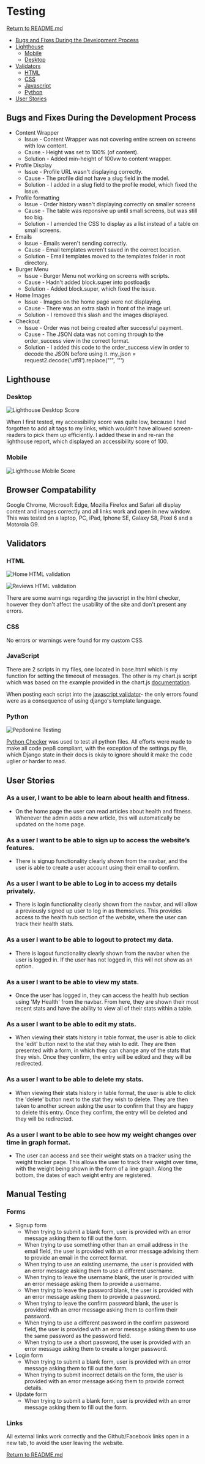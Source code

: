 # Testing

[Return to README.md](README.md)

- [Bugs and Fixes During the Development Process](#bugs-and-fixes-during-the-development-process)
- [Lighthouse](#lighthouse)
  - [Mobile](#mobile)
  - [Desktop](#desktop)
- [Validators](#validators)
  - [HTML](#html)
  - [CSS](#css)
  - [Javascript](#javascript)
  - [Python](#python)
- [User Stories](#user-stories)

## Bugs and Fixes During the Development Process
- Content Wrapper
    - Issue - Content Wrapper was not covering entire screen on screens with low content.
    - Cause - Height was set to 100% (of content).
    - Solution - Added min-height of 100vw to content wrapper.
- Profile Display
    - Issue - Profile URL wasn't displaying correctly.
    - Cause - The profile did not have a slug field in the model.
    - Solution - I added in a slug field to the profile model, which fixed the issue.
- Profile formatting
    - Issue - Order history wasn't displaying correctly on smaller screens
    - Cause - The table was reponsive up until small screens, but was still too big.
    - Solution - I amended the CSS to display as a list instead of a table on small screens.
- Emails
    - Issue - Emails weren't sending correctly.
    - Cause - Email templates weren't saved in the correct location.
    - Solution - Email templates moved to the templates folder in root directory.
- Burger Menu
    - Issue - Burger Menu not working on screens with scripts.
    - Cause - Hadn't added block.super into postloadjs
    - Solution - Added block.super, which fixed the issue.
- Home Images
    - Issue - Images on the home page were not displaying.
    - Cause - There was an extra slash in front of the image url.
    - Solution - I removed this slash and the images displayed.
- Checkout
    - Issue - Order was not being created after successful payment.
    - Cause - The JSON data was not coming through to the order_success view in the correct format.
    - Solution - I added this code to the order_success view in order to decode the JSON before using it.  my_json = request2.decode('utf8').replace("'", '"')

## Lighthouse

### Desktop

![Lighthouse Desktop Score](readme/testing/lighthouse_desktop.PNG)

When I first tested, my accessibility score was quite low, because I had forgotten to add alt tags to my links, which wouldn't have allowed screen-readers to pick them up efficiently. I added these in and re-ran the lighthouse report, which displayed an accessibility score of 100.

### Mobile

![Lighthouse Mobile Score](readme/testing/lighthouse_mobile.PNG)


## Browser Compatability

Google Chrome, Microsoft Edge, Mozilla Firefox and Safari all display content and images correctly and all links work and open in new window.
This was tested on a laptop, PC, iPad, Iphone SE, Galaxy S8, Pixel 6 and a Motorola G9.

## Validators

### HTML

![Home HTML validation](readme/testing/html_checker_home.PNG)

![Reviews HTML validation](readme/testing/html_checker_reviews.PNG)

There are some warnings regarding the javscript in the html checker, however they don't affect the usability of the site and don't present any errors.

### CSS

No errors or warnings were found for my custom CSS.

### JavaScript

There are 2 scripts in my files, one located in base.html which is my function for setting the timeout of messages. The other is my chart.js script which was based on the example provided in the chart.js [documentation](https://www.chartjs.org/docs/latest/).

When posting each script into the [javascript validator](https://jsvalidator.com/)- the only errors found were as a consequence of using django's template language.

### Python

![Pep8online Testing](readme/testing/python_checker.PNG)

[Python Checker](https://www.pythonchecker.com) was used to test all python files. All efforts were made to make all code pep8 compliant, with the exception of the settings.py file, which Django state in their docs is okay to ignore should it make the code uglier or harder to read.

## User Stories

### As a user, I want to be able to learn about health and fitness.
- On the home page the user can read articles about health and fitness. Whenever the admin adds a new article, this will automatically be updated on the home page.

### As a user I want to be able to sign up to access the website’s features.
- There is signup functionality clearly shown from the navbar, and the user is able to create a user account using their email to confirm.

### As a user I want to be able to Log in to access my details privately.
- There is login functionality clearly shown from the navbar, and will allow a previously signed up user to log in as themselves. This provides access to the health hub section of the website, where the user can track their health stats.

### As a user I want to be able to logout to protect my data.
- There is logout functionality clearly shown from the navbar when the user is logged in. If the user has not logged in, this will not show as an option.

### As a user I want to be able to view my stats.
- Once the user has logged in, they can access the health hub section using 'My Health' from the navbar. From here, they are shown their most recent stats and have the ability to view all of their stats within a table.

### As a user I want to be able to edit my stats.
- When viewing their stats history in table format, the user is able to click the 'edit' button next to the stat they wish to edit. They are then presented with a form, in which they can change any of the stats that they wish. Once they confirm, the entry will be edited and they will be redirected.

### As a user I want to be able to delete my stats.
- When viewing their stats history in table format, the user is able to click the 'delete' button next to the stat they wish to delete. They are then taken to another screen asking the user to confirm that they are happy to delete this entry. Once they confirm, the entry will be deleted and they will be redirected.

### As a user I want to be able to see how my weight changes over time in graph format.
- The user can access and see their weight stats on a tracker using the weight tracker page. This allows the user to track their weight over time, with the weight being shown in the form of a line graph. Along the bottom, the dates of each weight entry are registered.


## Manual Testing

### Forms
- Signup form
    - When trying to submit a blank form, user is provided with an error message asking them to fill out the form.
    - When trying to use something other than an email address in the email field, the user is provided with an error message advising them to provide an email in the correct format.
    - When trying to use an existing username, the user is provided with an error message asking them to use a different username.
    - When trying to leave the username blank, the user is provided with an error message asking them to provide a username.
    - When trying to leave the password blank, the user is provided with an error message asking them to provide a password.
    - When trying to leave the confirm password blank, the user is provided with an error message asking them to confirm their password.
    - When trying to use a different password in the confirm password field, the user is provided with an error message asking them to use the same password as the password field.
    - When trying to use a short password, the user is provided with an error message asking them to create a longer password.
- Login form
    - When trying to submit a blank form, user is provided with an error message asking them to fill out the form.
    - When trying to submit incorrect details on the form, the user is provided with an error message asking them to provide correct details.
- Update form
    - When trying to submit a blank form, user is provided with an error message asking them to fill out the form.

### Links
All external links work correctly and the Github/Facebook links open in a new tab, to avoid the user leaving the website.

[Return to README.md](README.md)